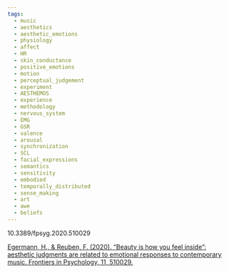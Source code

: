 ```yaml
---
tags:
  - music
  - aesthetics
  - aesthetic_emotions
  - physiology
  - affect
  - HR
  - skin_conductance
  - positive_emotions
  - motion
  - perceptual_judgement
  - experiment
  - AESTHEMOS
  - experience
  - methodology
  - nervous_system
  - EMG
  - GSR
  - valence
  - arousal
  - synchronization
  - SCL
  - facial_expressions
  - semantics
  - sensitivity
  - embodied
  - temporally_distributed
  - sense_making
  - art
  - awe
  - beliefs
---
```

10.3389/fpsyg.2020.510029

[Egermann, H., & Reuben, F. (2020). “Beauty is how you feel inside”: aesthetic judgments are related to emotional responses to contemporary music. Frontiers in Psychology, 11, 510029.](https://www.frontiersin.org/journals/psychology/articles/10.3389/fpsyg.2020.510029/full)
